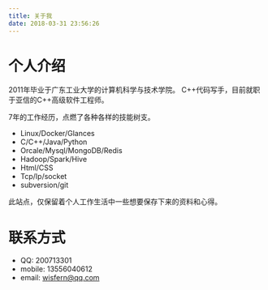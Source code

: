 ```yaml
---
title: 关于我
date: 2018-03-31 23:56:26
---
```


# 个人介绍

2011年毕业于广东工业大学的计算机科学与技术学院。
C++代码写手，目前就职于亚信的C++高级软件工程师。

7年的工作经历，点燃了各种各样的技能树支。

* Linux/Docker/Glances
* C/C++/Java/Python
* Orcale/Mysql/MongoDB/Redis
* Hadoop/Spark/Hive
* Html/CSS
* Tcp/Ip/socket
* subversion/git

此站点，仅保留着个人工作生活中一些想要保存下来的资料和心得。

# 联系方式

* QQ: 200713301
* mobile: 13556040612
* email: [wisfern@qq.com](mailto:wisfern@qq.com)

